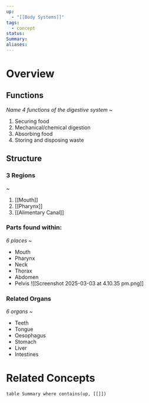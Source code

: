 ```yaml
---
up:
  - "[[Body Systems]]"
tags:
  - concept
status: 
Summary: 
aliases:
---
```

# Overview
## Functions
*Name 4 functions of the digestive system*
~
1. Securing food
2. Mechanical/chemical digestion
3. Absorbing food
4. Storing and disposing waste
<!--SR:!2025-03-25,16,290-->

## Structure
### 3 Regions
~
1. [[Mouth]]
2. [[Pharynx]]
3. [[Alimentary Canal]]
<!--SR:!2025-03-13,3,257-->

### Parts found within:
*6 places*
~
- Mouth
- Pharynx
- Neck
- Thorax
- Abdomen
- Pelvis
![[Screenshot 2025-03-03 at 4.10.35 pm.png]]
<!--SR:!2025-03-14,4,274-->


### Related Organs
*6 organs*
~
- Teeth
- Tongue
- Oesophagus
- Stomach
- Liver
- Intestines
<!--SR:!2025-03-13,3,257-->

# Related Concepts
```dataview
table Summary where contains(up, [[]])
```
<!--SR:!2025-03-11,1,234-->
